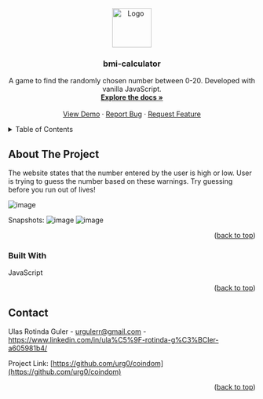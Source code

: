 
<a name="readme-top"></a>
<br />
<div align="center">
  <a href="https://github.com/github_username/repo_name">
    <img src="https://github.com/urg0/bmi-calculator/assets/81859377/7214abb0-6fc5-45c8-8f73-df92fbb01e97" alt="Logo" width="80" height="80">


  </a>

<h3 align="center">bmi-calculator</h3>

  <p align="center">
A game to find the randomly chosen number between 0-20. Developed with vanilla JavaScript.
    <br />
    <a href="https://github.com/urg0/guessMyNumber"><strong>Explore the docs »</strong></a>
    <br />
    <br />
    <a href="https://github.com/urg0/guessMyNumber">View Demo</a>
    ·
    <a href="https://github.com/urg0/guessMyNumber/issues">Report Bug</a>
    ·
    <a href="https://github.com/urg0/guessMyNumber">Request Feature</a>
  </p>
</div>




<details>
  <summary>Table of Contents</summary>
  <ol>
    <li>
      <a href="#about-the-project">About The Project</a>
      <ul>
        <li><a href="#built-with">Built With</a></li>
      </ul>
    </li>
    <li>
      <a href="#getting-started">Getting Started</a>
      <ul>
        <li><a href="#prerequisites">Prerequisites</a></li>
        <li><a href="#installation">Installation</a></li>
      </ul>
    </li>
    <li><a href="#usage">Usage</a></li>
    <li><a href="#roadmap">Roadmap</a></li>
    <li><a href="#contributing">Contributing</a></li>
    <li><a href="#license">License</a></li>
    <li><a href="#contact">Contact</a></li>
    <li><a href="#acknowledgments">Acknowledgments</a></li>
  </ol>
</details>



<!-- ABOUT THE PROJECT -->
## About The Project

The website states that the number entered by the user is high or low. User is trying to guess the number based on these warnings. Try guessing before you run out of lives!

![image](https://github.com/urg0/guessMyNumber/assets/81859377/50f2d28a-3d0c-4e95-bc9d-def838a75e5a)

Snapshots:
![image](https://github.com/urg0/guessMyNumber/assets/81859377/a201afa7-6b34-43d4-83e5-92ca3434a64b)
![image](https://github.com/urg0/guessMyNumber/assets/81859377/9e6e28a5-3e93-4690-8b3d-d627114f844b)




<p align="right">(<a href="#readme-top">back to top</a>)</p>



### Built With


JavaScript

<p align="right">(<a href="#readme-top">back to top</a>)</p>

## Contact

Ulas Rotinda Guler  - urgulerr@gmail.com - https://www.linkedin.com/in/ula%C5%9F-rotinda-g%C3%BCler-a605981b4/

Project Link: [https://github.com/urg0/coindom](https://github.com/urg0/coindom)

<p align="right">(<a href="#readme-top">back to top</a>)</p>


[React.js]: https://img.shields.io/badge/React-20232A?style=for-the-badge&logo=react&logoColor=61DAFB
[React-url]: https://reactjs.org/
